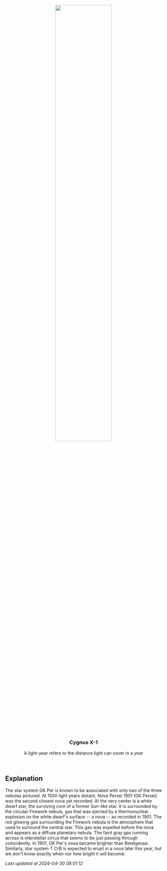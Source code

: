 <p align='center'>
    <img src='https://apod.nasa.gov/apod/image/2404/GKPerWide_DSC_960.jpg' width='60%' />
    <h3 align="center">Cygnus X-1</h3>
    <p align="center">A light-year refers to the distance light can cover in a year</p>
</p>
<br/>

Explanation
--
The star system GK Per is known to be associated with only two of the three nebulas pictured.  At 1500 light years distant, Nova Persei 1901 (GK Persei) was the second closest nova yet recorded. At the very center is a white dwarf star, the surviving core of a former Sun-like star. It is surrounded by the circular Firework nebula, gas that was ejected by a thermonuclear explosion on the white dwarf's surface -- a nova -- as recorded in 1901. The red glowing gas surrounding the Firework nebula is the atmosphere that used to surround the central star. This gas was expelled before the nova and appears as a diffuse planetary nebula.  The faint gray gas running across is interstellar cirrus that seems to be just passing through coincidently. In 1901, GK Per's nova became brighter than Betelgeuse. Similarly, star system T CrB is expected to erupt in a nova later this year, but we don't know exactly when nor how bright it will become.


*Last updated at 2024-04-30 08:01:12*

